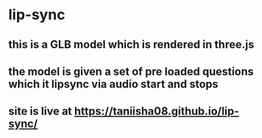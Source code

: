 # lip-sync 
## this is a GLB model which is rendered in three.js 
## the model is given a set of pre loaded questions which it lipsync via audio start and stops 
## site is live at https://taniisha08.github.io/lip-sync/